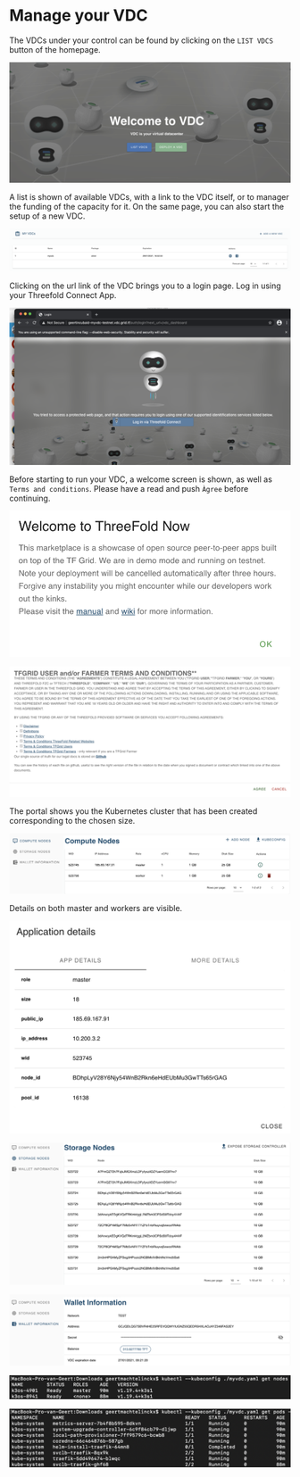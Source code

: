 # Manage your VDC

The VDCs under your control can be found by clicking on the `LIST VDCS` button of the homepage.

![](./img/00_vdc_homepage.png)

A list is shown of available VDCs, with a link to the VDC itself, or to manager the funding of the capacity for it. On the same page, you can also start the setup of a new VDC.

![](./img/11_vdc_overview.png)

Clicking on the url link of the VDC brings you to a login page. Log in using your Threefold Connect App.

![](./img/21_vdc_portal_login.png)

Before starting to run your VDC, a welcome screen is shown, as well as `Terms and conditions`. Please have a read and push `Àgree` before continuing.

![](./img/22_vdc_portal_welcome.png)

![](./img/23_vdc_portal_t_and_c.png)

The portal shows you the Kubernetes cluster that has been created corresponding to the chosen size.

![](./img/24_vdc_portal_compute.png)

Details on both master and workers are visible.

![](./img/25_vdc_portal_compute_detail_master.png)

![](./img/26_vdc_portal_storage_nodes.png)

![](./img/27_vdc_portal_wallet.png)

![](./img/31_vdc_terminal_k8s_nodes.png)

![](./img/32_vdc_terminal_k8s_pods.png)
